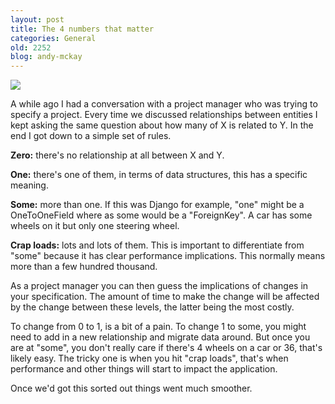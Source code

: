 ```yaml
---
layout: post
title: The 4 numbers that matter
categories: General
old: 2252
blog: andy-mckay
---
```

<img src="http://farm5.static.flickr.com/4028/4326156938_47ec1b9ab0_m.jpg" class="photo" />

<p>A while ago I had a conversation with a project manager who was trying to specify a project. Every time we discussed relationships between entities I kept asking the same question about how many of X is related to Y. In the end I got down to a simple set of rules.</p>

<p><b>Zero:</b> there's no relationship at all between X and Y.</p>

<p><b>One:</b> there's one of them, in terms of data structures, this has a specific meaning.</p>

<p><b>Some:</b> more than one. If this was Django for example, "one" might be a OneToOneField where as some would be a "ForeignKey". A car has some wheels on it but only one steering wheel.</p>

<p><b>Crap loads:</b> lots and lots of them. This is important to differentiate from "some" because it has clear performance implications. This normally means more than a few hundred thousand.</p> 

<p>As a project manager you can then guess the implications of changes in your specification. The amount of time to make the change will be affected by the change between these levels, the latter being the most costly.</p>

<p>To change from 0 to 1, is a bit of a pain. To change 1 to some, you might need to add in a new relationship and migrate data around. But once you are at "some", you don't really care if there's 4 wheels on a car or 36, that's likely easy. The tricky one is when you hit "crap loads", that's when performance and other things will start to impact the application.</p>

<p>Once we'd got this sorted out things went much smoother.</p>